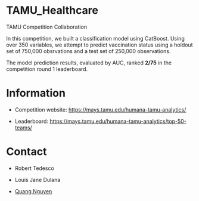 # TAMU_Healthcare

TAMU Competition Collaboration

In this competition, we built a classification model using CatBoost. Using over 350 variables, we attempt to predict vaccination status using a holdout set of 750,000 obsrvations and a test set of 250,000 observations. 

The model prediction results, evaluated by AUC, ranked **2/75** in the competition round 1 leaderboard.

# Information

* Competition website: https://mays.tamu.edu/humana-tamu-analytics/

* Leaderboard: https://mays.tamu.edu/humana-tamu-analytics/top-50-teams/

# Contact

* Robert Tedesco

* Louis Jane Dulana

* [Quang Nguyen](https://github.com/qntkhvn)   
